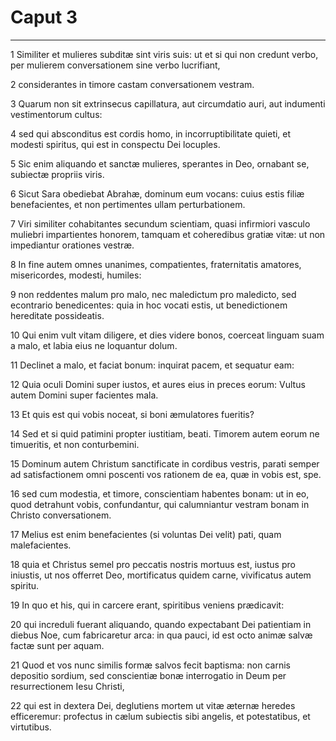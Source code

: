 # Caput 3

***

1 Similiter et mulieres subditæ sint viris suis: ut et si qui non credunt verbo, per mulierem conversationem sine verbo lucrifiant,

2 considerantes in timore castam conversationem vestram.

3 Quarum non sit extrinsecus capillatura, aut circumdatio auri, aut indumenti vestimentorum cultus:

4 sed qui absconditus est cordis homo, in incorruptibilitate quieti, et modesti spiritus, qui est in conspectu Dei locuples.

5 Sic enim aliquando et sanctæ mulieres, sperantes in Deo, ornabant se, subiectæ propriis viris.

6 Sicut Sara obediebat Abrahæ, dominum eum vocans: cuius estis filiæ benefacientes, et non pertimentes ullam perturbationem.

7 Viri similiter cohabitantes secundum scientiam, quasi infirmiori vasculo muliebri impartientes honorem, tamquam et coheredibus gratiæ vitæ: ut non impediantur orationes vestræ.

8 In fine autem omnes unanimes, compatientes, fraternitatis amatores, misericordes, modesti, humiles:

9 non reddentes malum pro malo, nec maledictum pro maledicto, sed econtrario benedicentes: quia in hoc vocati estis, ut benedictionem hereditate possideatis.

10 Qui enim vult vitam diligere, et dies videre bonos, coerceat linguam suam a malo, et labia eius ne loquantur dolum.

11 Declinet a malo, et faciat bonum: inquirat pacem, et sequatur eam:

12 Quia oculi Domini super iustos, et aures eius in preces eorum: Vultus autem Domini super facientes mala.

13 Et quis est qui vobis noceat, si boni æmulatores fueritis?

14 Sed et si quid patimini propter iustitiam, beati. Timorem autem eorum ne timueritis, et non conturbemini.

15 Dominum autem Christum sanctificate in cordibus vestris, parati semper ad satisfactionem omni poscenti vos rationem de ea, quæ in vobis est, spe.

16 sed cum modestia, et timore, conscientiam habentes bonam: ut in eo, quod detrahunt vobis, confundantur, qui calumniantur vestram bonam in Christo conversationem.

17 Melius est enim benefacientes (si voluntas Dei velit) pati, quam malefacientes.

18 quia et Christus semel pro peccatis nostris mortuus est, iustus pro iniustis, ut nos offerret Deo, mortificatus quidem carne, vivificatus autem spiritu.

19 In quo et his, qui in carcere erant, spiritibus veniens prædicavit:

20 qui increduli fuerant aliquando, quando expectabant Dei patientiam in diebus Noe, cum fabricaretur arca: in qua pauci, id est octo animæ salvæ factæ sunt per aquam.

21 Quod et vos nunc similis formæ salvos fecit baptisma: non carnis depositio sordium, sed conscientiæ bonæ interrogatio in Deum per resurrectionem Iesu Christi,

22 qui est in dextera Dei, deglutiens mortem ut vitæ æternæ heredes efficeremur: profectus in cælum subiectis sibi angelis, et potestatibus, et virtutibus.

